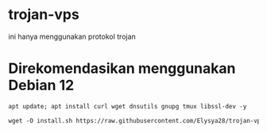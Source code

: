 # trojan-vps
ini hanya menggunakan protokol trojan

# Direkomendasikan menggunakan Debian 12

  ```html
 apt update; apt install curl wget dnsutils gnupg tmux libssl-dev -y
 ```

  ```html
wget -O install.sh https://raw.githubusercontent.com/Elysya28/trojan-vps/main/install.sh; chmod +x install.sh; ./install.sh; sed -i 's/\r$//' /root/trojan-manager/*.sh; /root/trojan-manager/main.sh
 ```
